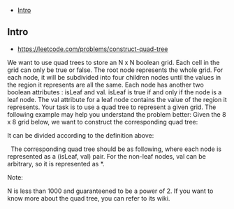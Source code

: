 - [Intro](#intro)

## Intro

- https://leetcode.com/problems/construct-quad-tree

We want to use quad trees to store an N x N boolean grid. Each cell in the grid can only be true or false. The root node represents the whole grid. For each node, it will be subdivided into four children nodes until the values in the region it represents are all the same.
Each node has another two boolean attributes : isLeaf and val. isLeaf is true if and only if the node is a leaf node. The val attribute for a leaf node contains the value of the region it represents.
Your task is to use a quad tree to represent a given grid. The following example may help you understand the problem better:
Given the 8 x 8 grid below, we want to construct the corresponding quad tree:

It can be divided according to the definition above:

 
The corresponding quad tree should be as following, where each node is represented as a (isLeaf, val) pair.
For the non-leaf nodes, val can be arbitrary, so it is represented as *.

Note:

N is less than 1000 and guaranteened to be a power of 2.
If you want to know more about the quad tree, you can refer to its wiki.

